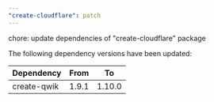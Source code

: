```yaml
---
"create-cloudflare": patch
---
```


chore: update dependencies of "create-cloudflare" package

The following dependency versions have been updated:

| Dependency  | From  | To     |
| ----------- | ----- | ------ |
| create-qwik | 1.9.1 | 1.10.0 |

